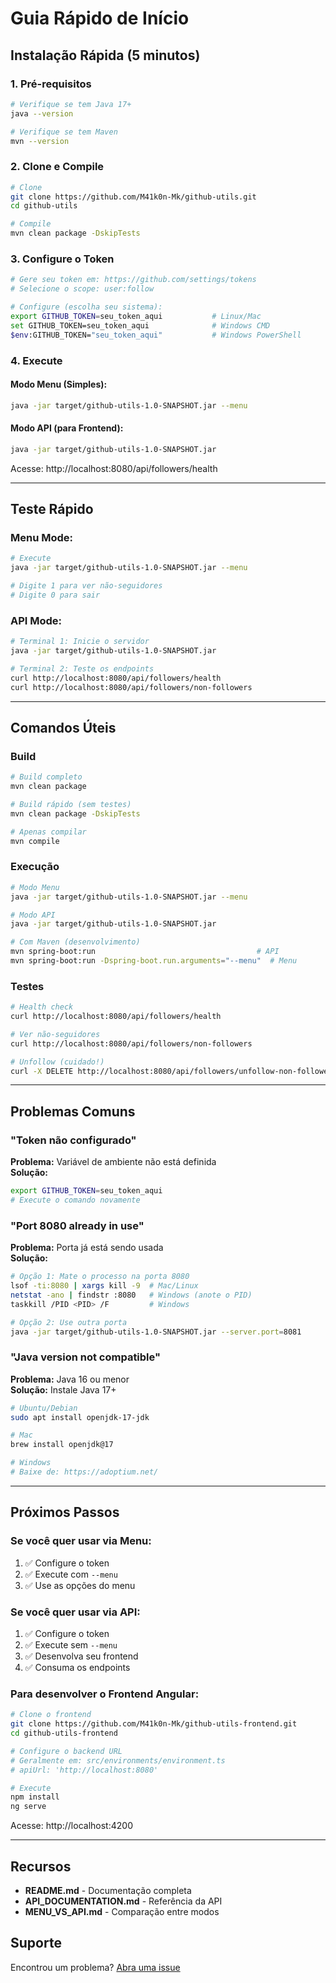 # Guia Rápido de Início

## Instalação Rápida (5 minutos)

### 1. Pré-requisitos
```bash
# Verifique se tem Java 17+
java --version

# Verifique se tem Maven
mvn --version
```

### 2. Clone e Compile
```bash
# Clone
git clone https://github.com/M41k0n-Mk/github-utils.git
cd github-utils

# Compile
mvn clean package -DskipTests
```

### 3. Configure o Token
```bash
# Gere seu token em: https://github.com/settings/tokens
# Selecione o scope: user:follow

# Configure (escolha seu sistema):
export GITHUB_TOKEN=seu_token_aqui           # Linux/Mac
set GITHUB_TOKEN=seu_token_aqui              # Windows CMD
$env:GITHUB_TOKEN="seu_token_aqui"           # Windows PowerShell
```

### 4. Execute

#### Modo Menu (Simples):
```bash
java -jar target/github-utils-1.0-SNAPSHOT.jar --menu
```

#### Modo API (para Frontend):
```bash
java -jar target/github-utils-1.0-SNAPSHOT.jar
```

Acesse: http://localhost:8080/api/followers/health

---

## Teste Rápido

### Menu Mode:
```bash
# Execute
java -jar target/github-utils-1.0-SNAPSHOT.jar --menu

# Digite 1 para ver não-seguidores
# Digite 0 para sair
```

### API Mode:
```bash
# Terminal 1: Inicie o servidor
java -jar target/github-utils-1.0-SNAPSHOT.jar

# Terminal 2: Teste os endpoints
curl http://localhost:8080/api/followers/health
curl http://localhost:8080/api/followers/non-followers
```

---

## Comandos Úteis

### Build
```bash
# Build completo
mvn clean package

# Build rápido (sem testes)
mvn clean package -DskipTests

# Apenas compilar
mvn compile
```

### Execução
```bash
# Modo Menu
java -jar target/github-utils-1.0-SNAPSHOT.jar --menu

# Modo API
java -jar target/github-utils-1.0-SNAPSHOT.jar

# Com Maven (desenvolvimento)
mvn spring-boot:run                                    # API
mvn spring-boot:run -Dspring-boot.run.arguments="--menu"  # Menu
```

### Testes
```bash
# Health check
curl http://localhost:8080/api/followers/health

# Ver não-seguidores
curl http://localhost:8080/api/followers/non-followers

# Unfollow (cuidado!)
curl -X DELETE http://localhost:8080/api/followers/unfollow-non-followers
```

---

## Problemas Comuns

### "Token não configurado"
**Problema:** Variável de ambiente não está definida  
**Solução:**
```bash
export GITHUB_TOKEN=seu_token_aqui
# Execute o comando novamente
```

### "Port 8080 already in use"
**Problema:** Porta já está sendo usada  
**Solução:**
```bash
# Opção 1: Mate o processo na porta 8080
lsof -ti:8080 | xargs kill -9  # Mac/Linux
netstat -ano | findstr :8080   # Windows (anote o PID)
taskkill /PID <PID> /F         # Windows

# Opção 2: Use outra porta
java -jar target/github-utils-1.0-SNAPSHOT.jar --server.port=8081
```

### "Java version not compatible"
**Problema:** Java 16 ou menor  
**Solução:** Instale Java 17+
```bash
# Ubuntu/Debian
sudo apt install openjdk-17-jdk

# Mac
brew install openjdk@17

# Windows
# Baixe de: https://adoptium.net/
```

---

## Próximos Passos

### Se você quer usar via Menu:
1. ✅ Configure o token
2. ✅ Execute com `--menu`
3. ✅ Use as opções do menu

### Se você quer usar via API:
1. ✅ Configure o token
2. ✅ Execute sem `--menu`
3. ✅ Desenvolva seu frontend
4. ✅ Consuma os endpoints

### Para desenvolver o Frontend Angular:
```bash
# Clone o frontend
git clone https://github.com/M41k0n-Mk/github-utils-frontend.git
cd github-utils-frontend

# Configure o backend URL
# Geralmente em: src/environments/environment.ts
# apiUrl: 'http://localhost:8080'

# Execute
npm install
ng serve
```

Acesse: http://localhost:4200

---

## Recursos

- **README.md** - Documentação completa
- **API_DOCUMENTATION.md** - Referência da API
- **MENU_VS_API.md** - Comparação entre modos

## Suporte

Encontrou um problema? [Abra uma issue](https://github.com/M41k0n-Mk/github-utils/issues)

